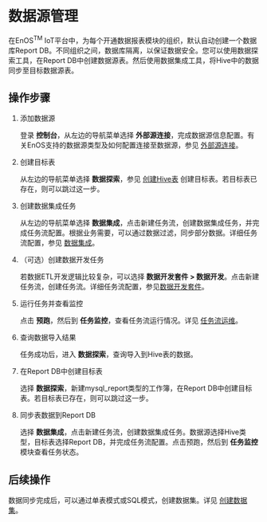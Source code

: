 # 数据源管理

在EnOS<sup>TM</sup> IoT平台中，为每个开通数据报表模块的组织，默认自动创建一个数据库Report DB。不同组织之间，数据库隔离，以保证数据安全。您可以使用数据探索工具，在Report DB中创建数据源表。然后使用数据集成工具，将Hive中的数据同步至目标数据源表。

## 操作步骤

1. 添加数据源

   登录 **控制台**，从左边的导航菜单选择 **外部源连接**，完成数据源信息配置。有关EnOS支持的数据源类型及如何配置连接至数据源，参见 [外部源连接](/docs/offline-data/zh_CN/2.0.9/data_source/datasource_overview.html)。

2. 创建目标表

   从左边的导航菜单选择 **数据探索**，参见 [创建Hive表](/docs/offline-data/zh_CN/2.0.9/data_explorer/creating_hivetable.html) 创建目标表。若目标表已存在，则可以跳过这一步。

3. 创建数据集成任务

   从左边的导航菜单选择 **数据集成**，点击新建任务流，创建数据集成任务，并完成任务流配置。根据业务需要，可以通过数据过滤，同步部分数据。详细任务流配置，参见 [数据集成](/docs/offline-data/zh_CN/2.0.9/data_integration/index.html)。

4. （可选）创建数据开发任务

   若数据ETL开发逻辑比较复杂，可以选择 **数据开发套件 > 数据开发**。点击新建任务流，创建任务流。详细任务流配置，参见[数据开发套件](/docs/offline-data/zh_CN/2.0.9/data_ide/dataide_overview.html)。

5. 运行任务并查看监控

   点击 **预跑**，然后到 **任务监控**，查看任务流运行情况。详见 [任务流运维](/docs/offline-data/zh_CN/2.0.9/task_monitor/taskmonitor_overview.html)。

6. 查询数据导入结果

   任务成功后，进入 **数据探索**，查询导入到Hive表的数据。

7. 在Report DB中创建目标表

   选择 **数据探索**，新建mysql_report类型的工作簿，在Report DB中创建目标表。若目标表已存在，则可以跳过这一步。

8. 同步表数据到Report DB

   选择 **数据集成**，点击新建任务流，创建数据集成任务。数据源选择Hive类型，目标表选择Report DB，并完成任务流配置。点击预跑，然后到 **任务监控** 模块查看任务状态。

## 后续操作

数据同步完成后，可以通过单表模式或SQL模式，创建数据集。详见 [创建数据集](creating_dataset)。
